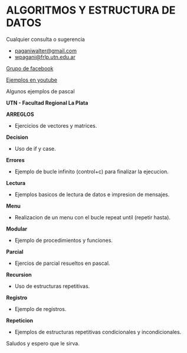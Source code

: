 ALGORITMOS Y ESTRUCTURA DE DATOS
======

Cualquier consulta o sugerencia
*	paganiwalter@gmail.com
*	wpagani@frlp.utn.edu.ar

[Grupo de facebook](https://www.facebook.com/groups/algoritmosutnfrlp)

[Ejemplos en youtube](https://www.youtube.com/watch?v=-z_Pd9dWLgI&list=PLeqRLxsAm16QlzFnsBpfBPTuFt9i-lY-c)

Algunos ejemplos de pascal

**UTN - Facultad Regional La Plata**

**ARREGLOS**
*	Ejercicios de vectores y matrices.

**Decision**
*	Uso de if y case.

**Errores**
*	Ejemplo de bucle infinito (control+c) para finalizar la ejecucion.

**Lectura**
*	Ejemplos basicos de lectura de datos e impresion de mensajes.

**Menu**
*	Realizacion de un menu con el bucle repeat until (repetir hasta).

**Modular**
*	Ejemplo de procedimientos y funciones.

**Parcial**
*	Ejercios de parcial resueltos en pascal.

**Recursion**
*	Uso de estructuras repetitivas.

**Registro**
*	Ejemplo de registros.

**Repeticion**
*	Ejemplos de estructuras repetitivas condicionales y incondicionales.

Saludos y espero que le sirva.